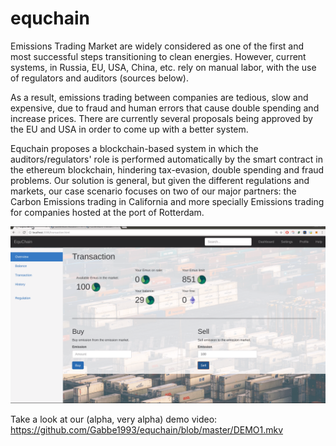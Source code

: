 # equchain
Emissions Trading Market are widely considered as one of the first and most successful steps transitioning to clean energies. However, current systems, in Russia, EU, USA, China, etc. rely on manual labor, with the use of regulators and auditors (sources below).  

As a result, emissions trading between companies are tedious, slow and expensive, due to fraud and human errors that cause double spending and increase prices. There are currently several proposals being approved by the EU and USA in order to come up with a better system.

Equchain proposes a blockchain-based system in which the auditors/regulators' role is performed automatically by the smart contract in the ethereum blockchain, hindering tax-evasion, double spending and fraud problems. Our solution is general, but given the different regulations and markets, our case scenario focuses on two of our major partners: the Carbon Emissions trading in California and more specially Emissions trading for companies hosted at the port of Rotterdam.    

![alt text](img/screenshot.png)

Take a look at our (alpha, very alpha) demo video:
https://github.com/Gabbe1993/equchain/blob/master/DEMO1.mkv
